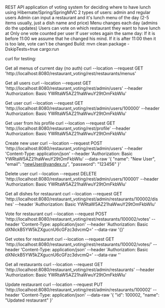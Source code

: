 REST API application of voting system for deciding where to have lunch using Hibernate/Spring/SpringMVC
2 types of users: admin and regular users
Admin can input a restaurant and it's lunch menu of the day (2-5 items usually, just a dish name and price)
Menu changes each day (admins do the updates)
Users can vote on which restaurant they want to have lunch at
Only one vote counted per user
If user votes again the same day:
If it is before 11:00 we assume that he changed his mind.
If it is after 11:00 then it is too late, vote can't be changed
Build: mvn clean package -DskipTests=true cargo:run

curl for testing:

Get all menus of current day (no auth)
curl --location --request GET 'http://localhost:8080/restaurant_voting/rest/restaurants/menus'

Get all users
curl --location --request GET 'http://localhost:8080/restaurant_voting/rest/admin/users'
--header 'Authorization: Basic YWRtaW5AZ21haWwuY29tOmFkbWlu'

Get user
curl --location --request GET 'http://localhost:8080/restaurant_voting/rest/admin/users/100000'
--header 'Authorization: Basic YWRtaW5AZ21haWwuY29tOmFkbWlu'

Get user from his profile
curl --location --request GET 'http://localhost:8080/restaurant_voting/rest/profile'
--header 'Authorization: Basic YWRtaW5AZ21haWwuY29tOmFkbWlu'

Сreate new user
curl --location --request POST 'http://localhost:8080/restaurant_voting/rest/admin/users'
--header 'Content-Type: application/json'
--header 'Authorization: Basic YWRtaW5AZ21haWwuY29tOmFkbWlu'
--data-raw '{ "name": "New User", "email": "newUser@yandex.ru", "password": "123456" }'

Delete user
curl --location --request DELETE 'http://localhost:8080/restaurant_voting/rest/admin/users/100001'
--header 'Authorization: Basic YWRtaW5AZ21haWwuY29tOmFkbWlu'

Get all dishes for restaurant
curl --location --request GET 'http://localhost:8080/restaurant_voting/rest/admin/restaurants/100002/dishes'
--header 'Authorization: Basic YWRtaW5AZ21haWwuY29tOmFkbWlu'

Vote for restaurant
curl --location --request POST 'http://localhost:8080/restaurant_voting/rest/restaurants/100002/votes'
--header 'Content-Type: application/json'
--header 'Authorization: Basic dXNlckB5YW5kZXgucnU6cGFzc3dvcmQ='
--data-raw '{}'

Get votes for restaurant
curl --location --request GET 'http://localhost:8080/restaurant_voting/rest/restaurants/100002/votes/'
--header 'Content-Type: application/json'
--header 'Authorization: Basic dXNlckB5YW5kZXgucnU6cGFzc3dvcmQ='
--data-raw ''

Get all restaurants
curl --location --request GET 'http://localhost:8080/restaurant_voting/rest/admin/restaurants'
--header 'Authorization: Basic YWRtaW5AZ21haWwuY29tOmFkbWlu'

Update restaurant
curl --location --request PUT 'http://localhost:8080/restaurant_voting/rest/admin/restaurants/100002'
--header 'Content-Type: application/json'
--data-raw '{ "id": 100002, "name": "Updated restaurant" }'